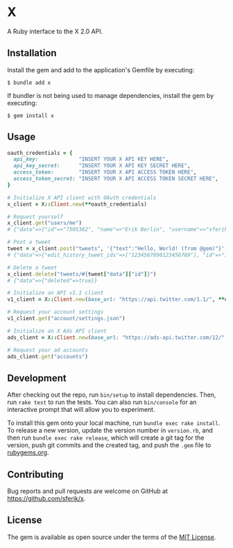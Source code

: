 # X

A Ruby interface to the X 2.0 API.

## Installation

Install the gem and add to the application's Gemfile by executing:

    $ bundle add x

If bundler is not being used to manage dependencies, install the gem by executing:

    $ gem install x

## Usage

```ruby
oauth_credentials = {
  api_key:             "INSERT YOUR X API KEY HERE",
  api_key_secret:      "INSERT YOUR X API KEY SECRET HERE",
  access_token:        "INSERT YOUR X API ACCESS TOKEN HERE",
  access_token_secret: "INSERT YOUR X API ACCESS TOKEN SECRET HERE",
}

# Initialize X API client with OAuth credentials
x_client = X::Client.new(**oauth_credentials)

# Request yourself
x_client.get("users/me")
# {"data"=>{"id"=>"7505382", "name"=>"Erik Berlin", "username"=>"sferik"}}

# Post a tweet
tweet = x_client.post("tweets", '{"text":"Hello, World! (from @gem)"}')
# {"data"=>{"edit_history_tweet_ids"=>["1234567890123456789"], "id"=>"1234567890123456789", "text"=>"Hello, World! (from @gem)"}}

# Delete a tweet
x_client.delete("tweets/#{tweet["data"]["id"]}")
# {"data"=>{"deleted"=>true}}

# Initialize an API v1.1 client
v1_client = X::Client.new(base_url: "https://api.twitter.com/1.1/", **oauth_credentials)

# Request your account settings
v1_client.get("account/settings.json")

# Initialize an X Ads API client
ads_client = X::Client.new(base_url: "https://ads-api.twitter.com/12/", **oauth_credentials)

# Request your ad accounts
ads_client.get("accounts")
```

## Development

After checking out the repo, run `bin/setup` to install dependencies. Then, run `rake test` to run the tests. You can also run `bin/console` for an interactive prompt that will allow you to experiment.

To install this gem onto your local machine, run `bundle exec rake install`. To release a new version, update the version number in `version.rb`, and then run `bundle exec rake release`, which will create a git tag for the version, push git commits and the created tag, and push the `.gem` file to [rubygems.org](https://rubygems.org).

## Contributing

Bug reports and pull requests are welcome on GitHub at https://github.com/sferik/x.

## License

The gem is available as open source under the terms of the [MIT License](https://opensource.org/licenses/MIT).

